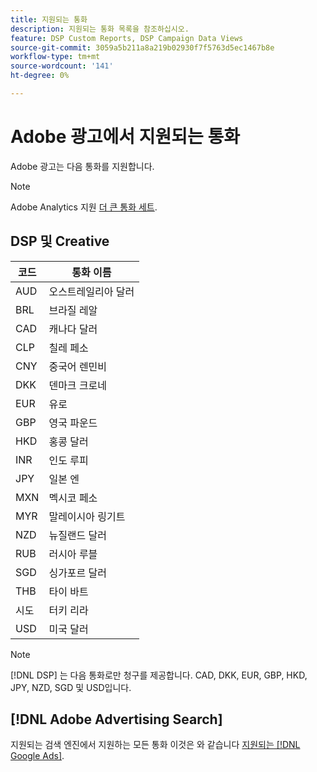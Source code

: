 ```yaml
---
title: 지원되는 통화
description: 지원되는 통화 목록을 참조하십시오.
feature: DSP Custom Reports, DSP Campaign Data Views
source-git-commit: 3059a5b211a8a219b02930f7f5763d5ec1467b8e
workflow-type: tm+mt
source-wordcount: '141'
ht-degree: 0%

---
```


# Adobe 광고에서 지원되는 통화

Adobe 광고는 다음 통화를 지원합니다.

>[!NOTE]
>
>Adobe Analytics 지원 [더 큰 통화 세트](https://experienceleague.adobe.com/docs/analytics/admin/admin-tools/currency.html).

## DSP 및 Creative

| 코드 | 통화 이름 |
| ------ | -------------- |
| AUD | 오스트레일리아 달러 |
| BRL | 브라질 레알 |
| CAD | 캐나다 달러 |
| CLP | 칠레 페소 |
| CNY | 중국어 렌민비 |
| DKK | 덴마크 크로네 |
| EUR | 유로 |
| GBP | 영국 파운드 |
| HKD | 홍콩 달러 |
| INR | 인도 루피 |
| JPY | 일본 엔 |
| MXN | 멕시코 페소 |
| MYR | 말레이시아 링기트 |
| NZD | 뉴질랜드 달러 |
| RUB | 러시아 루블 |
| SGD | 싱가포르 달러 |
| THB | 타이 바트 |
| 시도 | 터키 리라 |
| USD | 미국 달러 |

>[!NOTE]
>
> [!DNL DSP] 는 다음 통화로만 청구를 제공합니다. CAD, DKK, EUR, GBP, HKD, JPY, NZD, SGD 및 USD입니다.

## [!DNL Adobe Advertising Search]

지원되는 검색 엔진에서 지원하는 모든 통화 이것은 와 같습니다 [지원되는 [!DNL Google Ads]](https://developers.google.com/adwords/api/docs/appendix/codes-formats#currency-codes).
